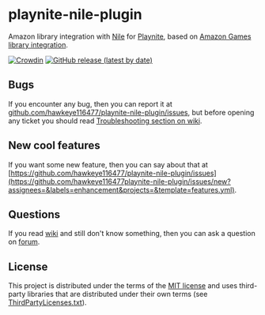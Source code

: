 # playnite-nile-plugin
Amazon library integration with [Nile](https://github.com/imLinguin/nile) for [Playnite](https://github.com/JosefNemec/Playnite), based on [Amazon Games library integration](https://github.com/JosefNemec/PlayniteExtensions/tree/master/source/Libraries/AmazonGamesLibrary).

[![Crowdin](https://badges.crowdin.net/playnite-legendary-plugin/localized.svg)](https://crowdin.com/project/playnite-legendary-plugin)
[![GitHub release (latest by date)](https://img.shields.io/github/downloads/hawkeye116477/playnite-nile-plugin/latest/total)](https://github.com/hawkeye116477/playnite-nile-plugin/releases/latest)

## **Bugs**
If you encounter any bug, then you can report it at [github.com/hawkeye116477/playnite-nile-plugin/issues](https://github.com/hawkeye116477/playnite-nile-plugin/issues), but before opening any ticket you should read [Troubleshooting section on wiki](https://github.com/hawkeye116477/playnite-nile-plugin/wiki/Troubleshooting).

## **New cool features**
If you want some new feature, then you can say about that at [https://github.com/hawkeye116477/playnite-nile-plugin/issues](https://github.com/hawkeye116477playnite-nile-plugin/issues/new?assignees=&labels=enhancement&projects=&template=features.yml).

## **Questions**
If you read [wiki](https://github.com/hawkeye116477/playnite-nile-plugin/wiki) and still don't know something, then you can ask a question on [forum](https://github.com/hawkeye116477/playnite-nile-plugin/discussions).

## **License**
This project is distributed under the terms of the [MIT license](/LICENSE) and uses third-party libraries that are distributed under their own terms (see [ThirdPartyLicenses.txt](/ThirdPartyLicenses.txt)).
